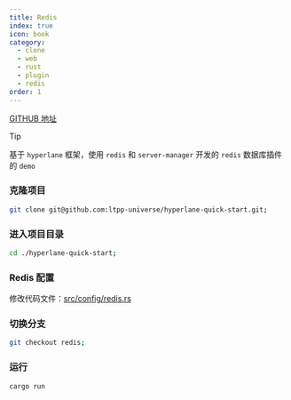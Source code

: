 ```yaml
---
title: Redis
index: true
icon: book
category:
  - clone
  - web
  - rust
  - plugin
  - redis
order: 1
---
```


[GITHUB 地址](https://github.com/ltpp-universe/hyperlane-quick-start/tree/redis)

> [!tip]
>
> 基于 `hyperlane` 框架，使用 `redis` 和 `server-manager` 开发的 `redis` 数据库插件的 `demo`

### 克隆项目

```sh
git clone git@github.com:ltpp-universe/hyperlane-quick-start.git;
```

### 进入项目目录

```sh
cd ./hyperlane-quick-start;
```

### Redis 配置

修改代码文件：[src/config/redis.rs](https://github.com/ltpp-universe/hyperlane-quick-start/blob/redis/src/config/redis.rs)

### 切换分支

```sh
git checkout redis;
```

### 运行

```sh
cargo run
```
